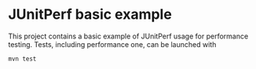 JUnitPerf basic example
========================

This project contains a basic example of JUnitPerf usage for performance testing. Tests, including performance one, can be launched with

    mvn test